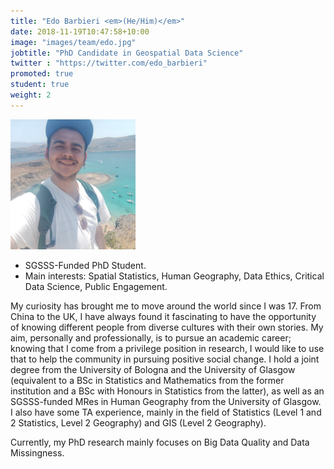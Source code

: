 ```yaml
---
title: "Edo Barbieri <em>(He/Him)</em>"
date: 2018-11-19T10:47:58+10:00
image: "images/team/edo.jpg"
jobtitle: "PhD Candidate in Geospatial Data Science"
twitter : "https://twitter.com/edo_barbieri"
promoted: true
student: true
weight: 2
---
```


<img src="/images/team/edo.jpg" alt="edo avatar" width="200"/>

* SGSSS-Funded PhD Student.
* Main interests: Spatial Statistics, Human Geography, Data Ethics, Critical Data Science, Public Engagement.


My curiosity has brought me to move around the world since I was 17. 
From China to the UK, I have always found it fascinating to have the opportunity of knowing different people from diverse cultures with their own stories.
My aim, personally and professionally, is to pursue an academic career; knowing that I come from a privilege position in research, I would like to use that to help the community in pursuing positive social change. 
I hold a joint degree from the University of Bologna and the University of Glasgow (equivalent to a BSc in Statistics and Mathematics from the former institution and a BSc with Honours in Statistics from the latter), as well as an SGSSS-funded MRes in Human Geography from the University of Glasgow. I also have some TA experience, mainly in the field of Statistics (Level 1 and 2 Statistics, Level 2 Geography) and GIS (Level 2 Geography).


Currently, my PhD research mainly focuses on Big Data Quality and Data Missingness. 
